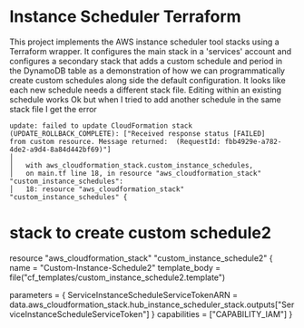 # Instance Scheduler Terraform      
This project implements the AWS instance scheduler tool stacks using a Terraform wrapper. It configures the main stack in a 'services' account and configures a secondary stack that adds a custom schedule and period in the DynamoDB table as a demonstration of how we can programmatically create custom schedules along side the default configuration. 
It looks like each new schedule needs a different stack file. Editing within an existing schedule works Ok but when I tried to add another schedule in the same stack file I get the error   

    update: failed to update CloudFormation stack (UPDATE_ROLLBACK_COMPLETE): ["Received response status [FAILED]  
    from custom resource. Message returned:  (RequestId: fbb4929e-a782-4de2-a9d4-8a84d442bf69)"]
    │ 
    │   with aws_cloudformation_stack.custom_instance_schedules,
    │   on main.tf line 18, in resource "aws_cloudformation_stack" "custom_instance_schedules":
    │   18: resource "aws_cloudformation_stack" "custom_instance_schedules" { 


# stack to create custom schedule2
resource "aws_cloudformation_stack" "custom_instance_schedule2" {
  name          = "Custom-Instance-Schedule2"
  template_body = file("cf_templates/custom_instance_schedule2.template")

  parameters = {
    ServiceInstanceScheduleServiceTokenARN = data.aws_cloudformation_stack.hub_instance_scheduler_stack.outputs["ServiceInstanceScheduleServiceToken"]
  }
  capabilities = ["CAPABILITY_IAM"]
}